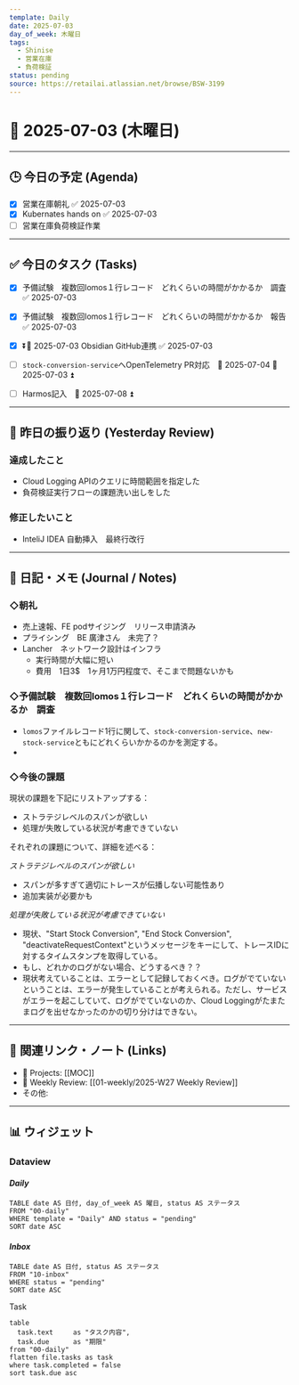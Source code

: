 ```yaml
---
template: Daily
date: 2025-07-03
day_of_week: 木曜日
tags:
  - Shinise
  - 営業在庫
  - 負荷検証
status: pending
source: https://retailai.atlassian.net/browse/BSW-3199
---
```


# 📅 2025-07-03 (木曜日)

---

## 🕒 今日の予定 (Agenda)
- [x] 営業在庫朝礼 ✅ 2025-07-03
- [x] Kubernates hands on ✅ 2025-07-03
- [ ] 営業在庫負荷検証作業

---

## ✅ 今日のタスク (Tasks)
- [x] 予備試験　複数回lomos１行レコード　どれくらいの時間がかかるか　調査 ✅ 2025-07-03
- [x] 予備試験　複数回lomos１行レコード　どれくらいの時間がかかるか　報告 ✅ 2025-07-03
- [x] ⏬📅 2025-07-03 Obsidian GitHub連携 ✅ 2025-07-03
- [ ] `stock-conversion-service`へOpenTelemetry PR対応　📅 2025-07-04 🛫 2025-07-03 ⏫ 
- [ ] Harmos記入　📅 2025-07-08 ⏫ 


---

## 🔄 昨日の振り返り (Yesterday Review)
### 達成したこと
- Cloud Logging APIのクエリに時間範囲を指定した
- 負荷検証実行フローの課題洗い出しをした
### 修正したいこと
- InteliJ IDEA 自動挿入　最終行改行
---

## 📝 日記・メモ (Journal / Notes)

### ◇朝礼
- 売上速報、FE podサイジング　リリース申請済み
- プライシング　BE 廣津さん　未完了？
- Lancher　ネットワーク設計はインフラ
	- 実行時間が大幅に短い
	- 費用　1日3$　1ヶ月1万円程度で、そこまで問題ないかも

### ◇予備試験　複数回lomos１行レコード　どれくらいの時間がかかるか　調査
- `lomos`ファイルレコード1行に関して、`stock-conversion-service`、`new-stock-service`ともにどれくらいかかるのかを測定する。
- 



### ◇今後の課題
現状の課題を下記にリストアップする：
- ストラテジレベルのスパンが欲しい
- 処理が失敗している状況が考慮できていない

それぞれの課題について、詳細を述べる：

*ストラテジレベルのスパンが欲しい*
- スパンが多すぎて適切にトレースが伝播しない可能性あり
- 追加実装が必要かも

*処理が失敗している状況が考慮できていない*
- 現状、"Start Stock Conversion", "End Stock Conversion", "deactivateRequestContext"というメッセージをキーにして、トレースIDに対するタイムスタンプを取得している。
- もし、どれかのログがない場合、どうするべき？？
- 現状考えていることは、エラーとして記録しておくべき。ログがでていないということは、エラーが発生していることが考えられる。ただし、サービスがエラーを起こしていて、ログがでていないのか、Cloud Loggingがたまたまログを出せなかったのかの切り分けはできない。




---

## 🔗 関連リンク・ノート (Links)
- 📂 Projects: [[MOC]]
- 📂 Weekly Review: [[01-weekly/2025-W27 Weekly Review]]
- その他: 

---

## 📊 ウィジェット

### **Dataview**

#### *Daily*
```dataview
TABLE date AS 日付, day_of_week AS 曜日, status AS ステータス
FROM "00-daily"
WHERE template = "Daily" AND status = "pending"
SORT date ASC
```

#### *Inbox*
```dataview
TABLE date AS 日付, status AS ステータス
FROM "10-inbox"
WHERE status = "pending"
SORT date ASC
```

Task
```dataview
table
  task.text     as "タスク内容",
  task.due      as "期限"
from "00-daily"
flatten file.tasks as task
where task.completed = false
sort task.due asc
```
